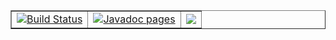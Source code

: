 <table width="100%" border="1">
  <tr width="100%">
    <td>
      <a href='https://semaphoreci.com/hiebra/site-test'>
        <img src='https://semaphoreci.com/api/v1/hiebra/site-test/branches/master/badge.svg' alt='Build Status'>
      </a>
    </td>
    <td align="right">
      <a href='http://softalks.github.io/site-test/apidocs/index.html'> 
        <img src='http://www.konakart.com/wp-content/uploads/2014/11/javadoc.png' alt='Javadoc pages'>
      </a>
    </td>
    <td align="right">
      <a href='http://softalks.github.io/site-test'> 
        <img src='https://www.google.es/url?sa=i&rct=j&q=&esrc=s&source=images&cd=&cad=rja&uact=8&ved=0ahUKEwiHvb__0JrMAhVJ0xoKHbUzBCYQjRwIBw&url=http%3A%2F%2Fwww.mossenbergrealestate.com%2Ffine%2Freal%2Festate%2Flink04%2Fcustom%2FHome-Inspectors&psig=AFQjCNEztw7OLfz4ghk114QSFD1FqRxG3Q&ust=1461152882171420'>
      </a>
    </td>
  </tr>
</table>
